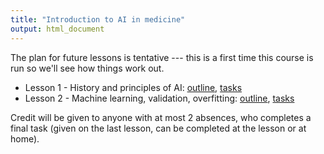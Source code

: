 ```yaml
---
title: "Introduction to AI in medicine"
output: html_document
---
```


The plan for future lessons is tentative --- this is a first time this course is
run so we'll see how things work out.

- Lesson 1 - History and principles of AI: [outline](lesson1.html), [tasks](lesson1-tasks.html)
-  Lesson 2 - Machine learning, validation, overfitting: [outline](lesson2.html), [tasks](lesson2-tasks.html)

<!--
# - Lesson 2 - Modern neural networks
# - Lesson 3 - Large language models 
```
-->


Credit will be given to anyone with at most 2 absences, who completes a final
task (given on the last lesson, can be completed at the lesson or at home).
